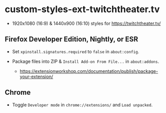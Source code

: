 # custom-styles-ext-twitchtheater.tv

* 1920x1080 (16:9) & 1440x900 (16:10) styles for https://twitchtheater.tv/

## Firefox Developer Edition, Nightly, or ESR

* Set `xpinstall.signatures.required` to `false` in `about:config`.

* Package files into ZIP & `Install Add-on From File...` in `about:addons`.
    - https://extensionworkshop.com/documentation/publish/package-your-extension/

## Chrome

* Toggle `Developer mode` in `chrome://extensions/` and `Load unpacked`.
